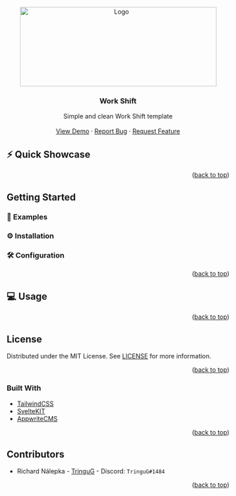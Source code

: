 <div id="top"></div>

<!-- PROJECT SUMMARY -->
<br />
<div align="center">
  <a href="hhttps://github.com/TringuG/workshift">
    <img src="images/logo.png" alt="Logo" width="445" height="180">
  </a>

**<h3 align="center">Work Shift</h3>**

  <p align="center">
    Simple and clean Work Shift template
    <br />
    <br />
    <a href="#">View Demo</a>
    ·
    <a href="https://github.com/TringuG/workshift/issues">Report Bug</a>
    ·
    <a href="https://github.com/TringuG/workshift/issues">Request Feature</a>
  </p>
</div>

<!-- TABLE OF CONTENTS -->

<!-- ABOUT THE PROJECT -->

## ⚡ Quick Showcase

<p align="right">(<a href="#top">back to top</a>)</p>

## Getting Started

### 📖 Examples


### ⚙️ Installation


### 🛠️ Configuration


<p align="right">(<a href="#top">back to top</a>)</p>



## 💻 Usage



<p align="right">(<a href="#top">back to top</a>)</p>


## License

Distributed under the MIT License. See [LICENSE](LICENSE) for more information.

<p align="right">(<a href="#top">back to top</a>)</p>


### Built With

- [TailwindCSS](https://tailwindcss.com/)
- [SvelteKIT](https://kit.svelte.dev/)
- [AppwriteCMS](https://github.com/Meldiron/appwrite-cms)

<p align="right">(<a href="#top">back to top</a>)</p>


## Contributors

- Richard Nálepka - [TringuG](https://github.com/TringuG) - Discord: `TringuG#1484`

<p align="right">(<a href="#top">back to top</a>)</p>

